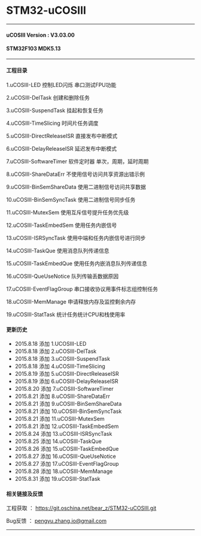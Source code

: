 # STM32-uCOSIII
----
#### uCOSIII  Version : V3.03.00
#### STM32F103  MDK5.13
----

#### 工程目录  
1.uCOSIII-LED 控制LED闪烁   串口测试FPU功能

2.uCOSIII-DelTask  创建和删除任务

3.uCOSIII-SuspendTask  挂起和恢复任务

4.uCOSIII-TimeSlicing  时间片任务调度

5.uCOSIII-DirectReleaseISR  直接发布中断模式

6.uCOSIII-DelayReleaseISR  延迟发布中断模式

7.uCOSIII-SoftwareTimer 软件定时器 单次，周期，延时周期

8.uCOSIII-ShareDataErr 不使用信号访问共享资源出错示例

9.uCOSIII-BinSemShareData 使用二进制信号访问共享数据

10.uCOSIII-BinSemSyncTask 使用二进制信号同步任务

11.uCOSIII-MutexSem 使用互斥信号提升任务优先级

12.uCOSIII-TaskEmbedSem 使用任务内嵌信号

13.uCOSIII-ISRSyncTask 使用中端和任务内嵌信号进行同步

14.uCOSIII-TaskQue 使用消息队列传递信息

15.uCOSIII-TaskEmbedQue 使用任务内嵌消息队列传递信息

16.uCOSIII-QueUseNotice 队列传输丢数据原因

17.uCOSIII-EventFlagGroup  串口接收协议用事件标志组控制任务

18.uCOSIII-MemManage  申请释放内存及监控剩余内存

19.uCOSIII-StatTask 统计任务统计CPU和栈使用率

#### 更新历史
* 2015.8.18 添加 1.UCOSIII-LED
* 2015.8.18 添加 2.uCOSIII-DelTask
* 2015.8.18 添加 3.uCOSIII-SuspendTask
* 2015.8.18 添加 4.uCOSIII-TimeSlicing 
* 2015.8.19 添加 5.uCOSIII-DirectReleaseISR
* 2015.8.19 添加 6.uCOSIII-DelayReleaseISR
* 2015.8.20 添加 7.uCOSIII-SoftwareTimer 
* 2015.8.21 添加 8.uCOSIII-ShareDataErr
* 2015.8.21 添加 9.uCOSIII-BinSemShareData
* 2015.8.21 添加 10.uCOSIII-BinSemSyncTask
* 2015.8.21 添加 11.uCOSIII-MutexSem
* 2015.8.21 添加 12.uCOSIII-TaskEmbedSem
* 2015.8.24 添加 13.uCOSIII-ISRSyncTask
* 2015.8.25 添加 14.uCOSIII-TaskQue
* 2015.8.26 添加 15.uCOSIII-TaskEmbedQue
* 2015.8.27 添加 16.uCOSIII-QueUseNotice 
* 2015.8.27 添加 17.uCOSIII-EventFlagGroup 
* 2015.8.28 添加 18.uCOSIII-MemManage
* 2015.8.31 添加 19.uCOSIII-StatTask


#### 相关链接及反馈

工程获取 ：  https://git.oschina.net/bear_z/STM32-uCOSIII.git

Bug反馈 ： pengyu.zhang.io@gmail.com

----
